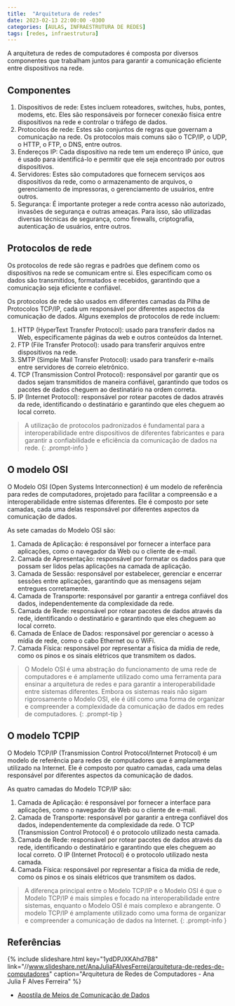 ```yaml
---
title:  "Arquitetura de redes"
date: 2023-02-13 22:00:00 -0300
categories: [AULAS, INFRAESTRUTURA DE REDES]
tags: [redes, infraestrutura]
---
```

A arquitetura de redes de computadores é composta por diversos componentes que trabalham juntos para garantir a comunicação eficiente entre dispositivos na rede.

## Componentes

1. Dispositivos de rede: Estes incluem roteadores, switches, hubs, pontes, modems, etc. Eles são responsáveis por fornecer conexão física entre dispositivos na rede e controlar o tráfego de dados.
2. Protocolos de rede: Estes são conjuntos de regras que governam a comunicação na rede. Os protocolos mais comuns são o TCP/IP, o UDP, o HTTP, o FTP, o DNS, entre outros.
3. Endereços IP: Cada dispositivo na rede tem um endereço IP único, que é usado para identificá-lo e permitir que ele seja encontrado por outros dispositivos.
4. Servidores: Estes são computadores que fornecem serviços aos dispositivos da rede, como o armazenamento de arquivos, o gerenciamento de impressoras, o gerenciamento de usuários, entre outros.
5. Segurança: É importante proteger a rede contra acesso não autorizado, invasões de segurança e outras ameaças. Para isso, são utilizadas diversas técnicas de segurança, como firewalls, criptografia, autenticação de usuários, entre outros.

## Protocolos de rede

Os protocolos de rede são regras e padrões que definem como os dispositivos na rede se comunicam entre si. Eles especificam como os dados são transmitidos, formatados e recebidos, garantindo que a comunicação seja eficiente e confiável.

Os protocolos de rede são usados em diferentes camadas da Pilha de Protocolos TCP/IP, cada um responsável por diferentes aspectos da comunicação de dados. Alguns exemplos de protocolos de rede incluem:

1. HTTP (HyperText Transfer Protocol): usado para transferir dados na Web, especificamente páginas da web e outros conteúdos da Internet.
2. FTP (File Transfer Protocol): usado para transferir arquivos entre dispositivos na rede.
3. SMTP (Simple Mail Transfer Protocol): usado para transferir e-mails entre servidores de correio eletrônico.
4. TCP (Transmission Control Protocol): responsável por garantir que os dados sejam transmitidos de maneira confiável, garantindo que todos os pacotes de dados cheguem ao destinatário na ordem correta.
5. IP (Internet Protocol): responsável por rotear pacotes de dados através da rede, identificando o destinatário e garantindo que eles cheguem ao local correto.

> A utilização de protocolos padronizados é fundamental para a interoperabilidade entre dispositivos de diferentes fabricantes e para garantir a confiabilidade e eficiência da comunicação de dados na rede.
{: .prompt-info }

## O modelo OSI

O Modelo OSI (Open Systems Interconnection) é um modelo de referência para redes de computadores, projetado para facilitar a compreensão e a interoperabilidade entre sistemas diferentes. Ele é composto por sete camadas, cada uma delas responsável por diferentes aspectos da comunicação de dados.

As sete camadas do Modelo OSI são:

1. Camada de Aplicação: é responsável por fornecer a interface para aplicações, como o navegador da Web ou o cliente de e-mail.
2. Camada de Apresentação: responsável por formatar os dados para que possam ser lidos pelas aplicações na camada de aplicação.
3. Camada de Sessão: responsável por estabelecer, gerenciar e encerrar sessões entre aplicações, garantindo que as mensagens sejam entregues corretamente.
4. Camada de Transporte: responsável por garantir a entrega confiável dos dados, independentemente da complexidade da rede.
5. Camada de Rede: responsável por rotear pacotes de dados através da rede, identificando o destinatário e garantindo que eles cheguem ao local correto.
6. Camada de Enlace de Dados: responsável por gerenciar o acesso à mídia de rede, como o cabo Ethernet ou o WiFi.
7. Camada Física: responsável por representar a física da mídia de rede, como os pinos e os sinais elétricos que transmitem os dados.

> O Modelo OSI é uma abstração do funcionamento de uma rede de computadores e é amplamente utilizado como uma ferramenta para ensinar a arquitetura de redes e para garantir a interoperabilidade entre sistemas diferentes. Embora os sistemas reais não sigam rigorosamente o Modelo OSI, ele é útil como uma forma de organizar e compreender a complexidade da comunicação de dados em redes de computadores.
{: .prompt-tip }

## O modelo TCPIP

O Modelo TCP/IP (Transmission Control Protocol/Internet Protocol) é um modelo de referência para redes de computadores que é amplamente utilizado na Internet. Ele é composto por quatro camadas, cada uma delas responsável por diferentes aspectos da comunicação de dados.

As quatro camadas do Modelo TCP/IP são:

1. Camada de Aplicação: é responsável por fornecer a interface para aplicações, como o navegador da Web ou o cliente de e-mail.
2. Camada de Transporte: responsável por garantir a entrega confiável dos dados, independentemente da complexidade da rede. O TCP (Transmission Control Protocol) é o protocolo utilizado nesta camada.
3. Camada de Rede: responsável por rotear pacotes de dados através da rede, identificando o destinatário e garantindo que eles cheguem ao local correto. O IP (Internet Protocol) é o protocolo utilizado nesta camada.
4. Camada Física: responsável por representar a física da mídia de rede, como os pinos e os sinais elétricos que transmitem os dados.

> A diferença principal entre o Modelo TCP/IP e o Modelo OSI é que o Modelo TCP/IP é mais simples e focado na interoperabilidade entre sistemas, enquanto o Modelo OSI é mais complexo e abrangente. O modelo TCP/IP é amplamente utilizado como uma forma de organizar e compreender a comunicação de dados na Internet.
{: .prompt-info }

## Referências

{% include slideshare.html
 key="1ydDPJXKAhd7B8"
 link="//www.slideshare.net/AnaJuliaFAlvesFerrei/arquitetura-de-redes-de-computadores"
 caption="Arquitetura de Redes de Computadores - Ana Julia F Alves Ferreira"
 %}

 - [Apostila de Meios de Comunicação de Dados]({{site.data.references.apostilas.redes[0].link}})
